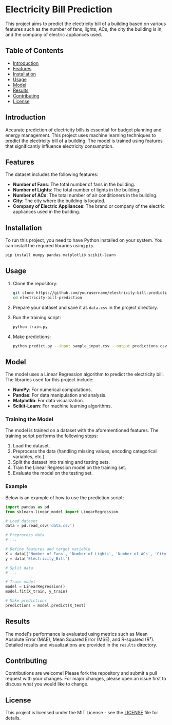 
# Electricity Bill Prediction

This project aims to predict the electricity bill of a building based on various features such as the number of fans, lights, ACs, the city the building is in, and the company of electric appliances used.

## Table of Contents

- [Introduction](#introduction)
- [Features](#features)
- [Installation](#installation)
- [Usage](#usage)
- [Model](#model)
- [Results](#results)
- [Contributing](#contributing)
- [License](#license)

## Introduction

Accurate prediction of electricity bills is essential for budget planning and energy management. This project uses machine learning techniques to predict the electricity bill of a building. The model is trained using features that significantly influence electricity consumption.

## Features

The dataset includes the following features:

- **Number of Fans**: The total number of fans in the building.
- **Number of Lights**: The total number of lights in the building.
- **Number of ACs**: The total number of air conditioners in the building.
- **City**: The city where the building is located.
- **Company of Electric Appliances**: The brand or company of the electric appliances used in the building.

## Installation

To run this project, you need to have Python installed on your system. You can install the required libraries using `pip`.

```bash
pip install numpy pandas matplotlib scikit-learn
```

## Usage

1. Clone the repository:
    ```bash
    git clone https://github.com/yourusername/electricity-bill-prediction.git
    cd electricity-bill-prediction
    ```

2. Prepare your dataset and save it as `data.csv` in the project directory.

3. Run the training script:
    ```bash
    python train.py
    ```

4. Make predictions:
    ```bash
    python predict.py --input sample_input.csv --output predictions.csv
    ```

## Model

The model uses a Linear Regression algorithm to predict the electricity bill. The libraries used for this project include:

- **NumPy**: For numerical computations.
- **Pandas**: For data manipulation and analysis.
- **Matplotlib**: For data visualization.
- **Scikit-Learn**: For machine learning algorithms.

### Training the Model

The model is trained on a dataset with the aforementioned features. The training script performs the following steps:

1. Load the dataset.
2. Preprocess the data (handling missing values, encoding categorical variables, etc.).
3. Split the dataset into training and testing sets.
4. Train the Linear Regression model on the training set.
5. Evaluate the model on the testing set.

### Example

Below is an example of how to use the prediction script:

```python
import pandas as pd
from sklearn.linear_model import LinearRegression

# Load dataset
data = pd.read_csv('data.csv')

# Preprocess data
# ...

# Define features and target variable
X = data[['Number_of_Fans', 'Number_of_Lights', 'Number_of_ACs', 'City', 'Company_of_Electric_Appliances']]
y = data['Electricity_Bill']

# Split data
# ...

# Train model
model = LinearRegression()
model.fit(X_train, y_train)

# Make predictions
predictions = model.predict(X_test)
```

## Results

The model's performance is evaluated using metrics such as Mean Absolute Error (MAE), Mean Squared Error (MSE), and R-squared (R²). Detailed results and visualizations are provided in the `results` directory.

## Contributing

Contributions are welcome! Please fork the repository and submit a pull request with your changes. For major changes, please open an issue first to discuss what you would like to change.

## License

This project is licensed under the MIT License - see the [LICENSE](LICENSE) file for details.
